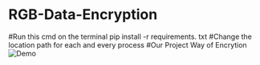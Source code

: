 # RGB-Data-Encryption

#Run this cmd on the terminal
pip install -r requirements. txt
#Change the location path for each and every process 
#Our Project Way of Encrytion
![Demo](https://github.com/PRITHIVRAJ24/RGB-Data-Encryption/assets/116181493/aae18dd0-aa82-417c-b476-b59a3ffc13cd)
